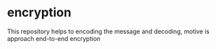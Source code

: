 # encryption
This repository helps to encoding the message and decoding, motive is approach end-to-end encryption
